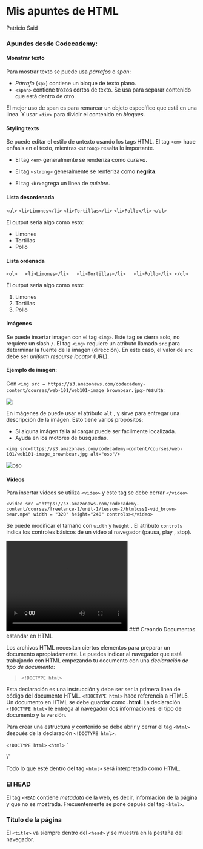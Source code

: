 Mis apuntes de HTML
================
Patricio Said

### Apundes desde Codecademy:

#### Monstrar texto

Para mostrar texto se puede usa *párrafos* o *span*:

-   *Párrafo* (`<p>`) contiene un bloque de texto plano.
-   `<span>` contiene trozos cortos de texto. Se usa para separar contenido que está dentro de otro.

El mejor uso de span es para remarcar un objeto específico que está en una linea. Y usar `<div>` para dividir el contenido en *bloques*.

#### Styling texts

Se puede editar el estilo de untexto usando los tags HTML. El tag `<em>` hace enfasis en el texto, mientras `<strong>` resalta lo importante.

-   El tag `<em>` generalmente se renderiza como *cursiva*.
-   El tag `<strong>` generalmente se renferiza como **negrita**.

-   El tag `<br>`agrega un linea de *quiebre*.

#### Lista desordenada

`<ul>` `<li>Limones</li>` `<li>Tortillas</li>` `<li>Pollo</li>` `</ul>`

El output sería algo como esto:

-   Limones
-   Tortillas
-   Pollo

#### Lista ordenada

`<ol>   <li>Limones</li>   <li>Tortillas</li>   <li>Pollo</li> </ol>`

El output sería algo como esto:

1.  Limones
2.  Tortillas
3.  Pollo

#### Imágenes

Se puede insertar imagen con el tag `<img>`. Este tag se cierra solo, no requiere un slash `/`. El tag `<img>` requiere un atributo llamado `src` para determinar la fuente de la imagen (dirección). En este caso, el valor de `src` debe ser *uniform resourse locator* (URL).

#### Ejemplo de imagen:

Con `<img src = https://s3.amazonaws.com/codecademy-content/courses/web-101/web101-image_brownbear.jpg>` resulta:

<img src = https://s3.amazonaws.com/codecademy-content/courses/web-101/web101-image_brownbear.jpg>

En imágenes de puede usar el atributo `alt` , y sirve para entregar una descripción de la imágen. Esto tiene varios propósitos:

-   Si alguna imágen falla al cargar puede ser facilmente localizada.
-   Ayuda en los motores de búsquedas.

`<img src=https://s3.amazonaws.com/codecademy-content/courses/web-101/web101-image_brownbear.jpg alt="oso"/>`

<img src = https://s3.amazonaws.com/codecademy-content/courses/web-101/web101-image_brownbear.jpg alt = "oso" />

#### Videos

Para insertar videos se utiliza `<video>` y este tag se debe cerrar `</video>`

`<video src ="https://s3.amazonaws.com/codecademy-content/courses/freelance-1/unit-1/lesson-2/htmlcss1-vid_brown-bear.mp4" width = "320" height="240" controls></video>`

Se puede modificar el tamaño con `width` y `height` . El atributo `controls` indica los controles básicos de un video al navegador (pausa, play , stop).

<video src="https://s3.amazonaws.com/codecademy-content/courses/freelance-1/unit-1/lesson-2/htmlcss1-vid_brown-bear.mp4" width="320" height="240" controls>
</video>
### Creando Documentos estandar en HTML

Los archivos HTML necesitan ciertos elementos para preparar un documento apropiadamente. Le puedes indicar al navegador que está trabajando con HTML empezando tu documento con una *declaración de tipo de documento*:

> `<!DOCTYPE html>`

Esta declaración es una instrucción y debe ser ser la primera linea de código del documento HTML. `<!DOCTYPE html>` hace referencia a HTML5. Un documento en HTML se debe guardar como **.html**. La declaración `<!DOCTYPE html>` le entrega al navegador dos informaciones: el tipo de documento y la versión.

Para crear una estructura y contenido se debe abrir y cerrar el tag `<html>` después de la declaración `<!DOCTYPE html>`.

`<!DOCTYPE html>` `<html>` `` ` ``
</html>
\`

Todo lo que esté dentro del tag `<html>` será interpretado como HTML.

### El HEAD

El tag `<HEAD` contiene *metadata* de la web, es decir, información de la página y que no es mostrada. Frecuentemente se pone depués del tag `<html>`.

### Título de la página

El `<title>` va siempre dentro del `<head>` y se muestra en la pestaña del navegador.
